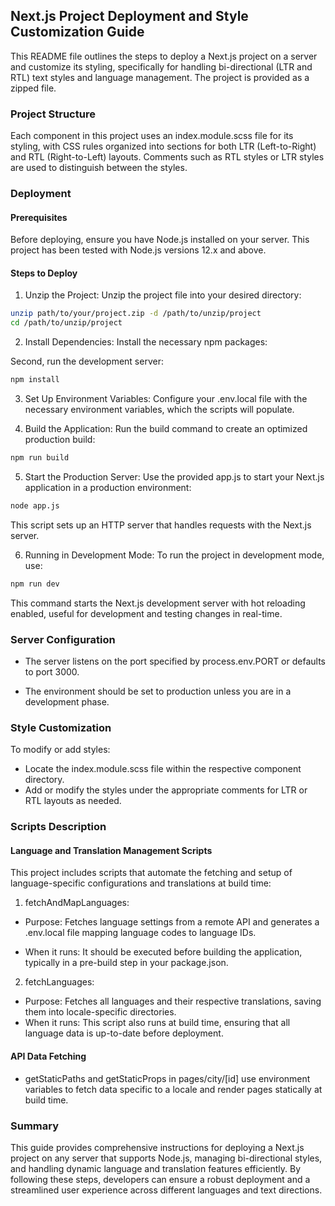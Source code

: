 ## Next.js Project Deployment and Style Customization Guide

This README file outlines the steps to deploy a Next.js project on a server and customize its styling, specifically for handling bi-directional (LTR and RTL) text styles and language management. The project is provided as a zipped file.

### Project Structure

Each component in this project uses an index.module.scss file for its styling, with CSS rules organized into sections for both LTR (Left-to-Right) and RTL (Right-to-Left) layouts. Comments such as RTL styles or LTR styles are used to distinguish between the styles.

### Deployment

#### Prerequisites

Before deploying, ensure you have Node.js installed on your server. This project has been tested with Node.js versions 12.x and above.

#### Steps to Deploy

1. Unzip the Project:
   Unzip the project file into your desired directory:

```bash
unzip path/to/your/project.zip -d /path/to/unzip/project
cd /path/to/unzip/project
```

2. Install Dependencies:
   Install the necessary npm packages:

Second, run the development server:

```bash
npm install
```

3. Set Up Environment Variables:
   Configure your .env.local file with the necessary environment variables, which the scripts will populate.

4. Build the Application:
   Run the build command to create an optimized production build:

```bash
npm run build
```

5. Start the Production Server:
   Use the provided app.js to start your Next.js application in a production environment:

```bash
node app.js
```

This script sets up an HTTP server that handles requests with the Next.js server.

6. Running in Development Mode:
   To run the project in development mode, use:

```bash
npm run dev
```

This command starts the Next.js development server with hot reloading enabled, useful for development and testing changes in real-time.

### Server Configuration

- The server listens on the port specified by process.env.PORT or defaults to port 3000.

- The environment should be set to production unless you are in a development phase.

### Style Customization

To modify or add styles:

- Locate the index.module.scss file within the respective component directory.
- Add or modify the styles under the appropriate comments for LTR or RTL layouts as needed.

### Scripts Description

#### Language and Translation Management Scripts

This project includes scripts that automate the fetching and setup of language-specific configurations and translations at build time:

1. fetchAndMapLanguages:

- Purpose: Fetches language settings from a remote API and generates a .env.local file mapping language codes to language IDs.

- When it runs: It should be executed before building the application, typically in a pre-build step in your package.json.

2. fetchLanguages:

- Purpose: Fetches all languages and their respective translations, saving them into locale-specific directories.
- When it runs: This script also runs at build time, ensuring that all language data is up-to-date before deployment.

#### API Data Fetching

- getStaticPaths and getStaticProps in pages/city/[id] use environment variables to fetch data specific to a locale and render pages statically at build time.

### Summary

This guide provides comprehensive instructions for deploying a Next.js project on any server that supports Node.js, managing bi-directional styles, and handling dynamic language and translation features efficiently. By following these steps, developers can ensure a robust deployment and a streamlined user experience across different languages and text directions.
